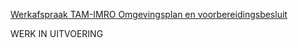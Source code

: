 [Werkafspraak TAM-IMRO Omgevingsplan en voorbereidingsbesluit](https://geonovum.github.io/ROST/waTAMopvbb/)

WERK IN UITVOERING
